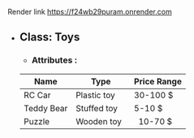 Render link
https://f24wb29puram.onrender.com

* ## Class: Toys
    * ### Attributes :
      
    | Name | Type | Price Range |
    |----------|----------|----------|
    | RC Car   | Plastic toy   |  30-100 $  |
    | Teddy Bear  | Stuffed toy | 5-10 $   |
    | Puzzle   | Wooden toy  |  10-70 $  |
